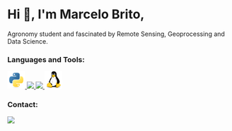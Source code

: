 <h1 align="left">Hi 👋, I'm Marcelo Brito, </h1>
<p> Agronomy student and fascinated by Remote Sensing, Geoprocessing and Data Science. </p>

<h3 align="left">Languages and Tools:</h3>
<p align="left">
  <a href="https://www.python.org/">
    <img height="40" src="https://raw.githubusercontent.com/devicons/devicon/master/icons/python/python-original.svg">
  </a>
  <a href="https://earthengine.google.com">
    <img height="40" src="https://raw.githubusercontent.com/marcelobrito-mvab/marcelobrito-mvab/29166dfa42c0966451c24ba740f30eced4342960/icons/google-earth-engine.svg">
  </a>
  <a href="https://www.qgis.org/">
    <img height="40" src="https://raw.githubusercontent.com/qgis/QGIS/1a3be589d3780f7dfb315da52e885ca6eef0900f/images/icons/qgis_icon.svg">
  </a>
  <a href="https://www.linux.org">
    <img height="40" src="https://raw.githubusercontent.com/devicons/devicon/master/icons/linux/linux-original.svg">
  </a>
<h3 align="left">Contact:</h3>
<p align="left">
  <a href="https://www.linkedin.com/in/marcelo-brito">
      <img src="https://img.shields.io/badge/linkedin-%230077B5.svg?&style=for-the-badge&logo=linkedin&logoColor=white&link=mailto:https://www.linkedin.com/in/marcelo-brito">
  </a>  
  
<!-- 
# + Badges -> https://github.com/alexandresanlim/Badges4-README.md-Profile
# Gmail
https://img.shields.io/badge/Gmail-D14836?style=for-the-badge&logo=gmail&logoColor=white
# Excel
https://raw.githubusercontent.com/sempostma/office365-icons/4ef2ee3dc5705f4ab23bc5fc7f236884d0bc10f3/svg/excel.svg
# PowerPoint
https://raw.githubusercontent.com/sempostma/office365-icons/4ef2ee3dc5705f4ab23bc5fc7f236884d0bc10f3/svg/powerpoint.svg
# Word
https://raw.githubusercontent.com/sempostma/office365-icons/4ef2ee3dc5705f4ab23bc5fc7f236884d0bc10f3/svg/word.svg
<p align="left">
  <a href="https://github.com/marcelobrito-mvab/github-readme-stats">
    <img
      align="left"
      src="https://github-readme-stats.vercel.app/api/top-langs/?username=marcelobrito-mvab&layout=compact"
    />
  </a>
  <a href="https://github.com/marcelobrito-mvab/github-readme-stats">
    <img
      align="center"
      height="165"
      src="https://github-readme-stats.vercel.app/api?username=marcelobrito-mvab&count_private=true&show_icons=true&custom_title=Github%20Status&hide=issues"
    />
  </a>
</p>
-->
